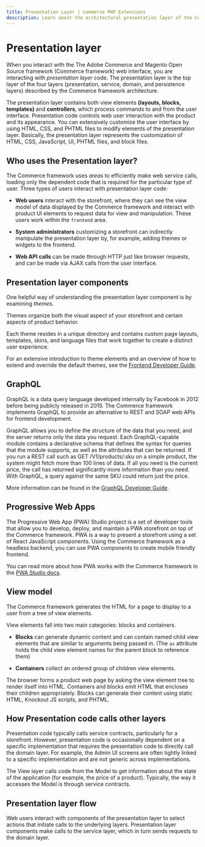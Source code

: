 ```yaml
---
title: Presentation Layer | Commerce PHP Extensions
description: Learn about the architectural presentation layer of the Commerce framework.
---
```


# Presentation layer

When you interact with the The Adobe Commerce and Magento Open Source framework (Commerce framework) web interface, you are interacting with *presentation layer* code. The presentation layer is the top layer of the four layers (presentation, service, domain, and persistence layers) described by the Commerce framework architecture.

The presentation layer contains both view elements **(layouts, blocks, templates)** and **controllers**, which process commands to and from the user interface. Presentation code controls web user interaction with the product and its appearance. You can extensively customize the user interface by using HTML, CSS, and PHTML files to modify elements of the presentation layer. Basically, the presentation layer represents the customization of HTML, CSS, JavaScript, UI, PHTML files, and block files.

## Who uses the Presentation layer?

The Commerce framework uses *areas* to efficiently make web service calls, loading only the dependent code that is required for the particular type of user. Three types of users interact with presentation layer code:

*  **Web users** interact with the storefront, where they can see the view model of data displayed by the Commerce framework and interact with product UI elements to request data for view and manipulation. These users work within the `frontend` area.

*  **System administrators** customizing a storefront can indirectly manipulate the presentation layer by, for example, adding themes or widgets to the frontend.

*  **Web API calls** can be made through HTTP just like browser requests, and can be made via AJAX calls from the user interface.

## Presentation layer components

One helpful way of understanding the presentation layer component is by examining *themes*.

Themes organize both the visual aspect of your storefront and certain aspects of product behavior.

Each theme resides in a unique directory and contains custom page layouts, templates, skins, and language files that work together to create a distinct user experience.

For an extensive introduction to theme elements and an overview of how to extend and override the default themes, see the [Frontend Developer Guide](https://developer.adobe.com/commerce/frontend-core/guide/).

## GraphQL

GraphQL is a data query language developed internally by Facebook in 2012 before being publicly released in 2015. The Commerce framework implements GraphQL to provide an alternative to REST and SOAP web APIs for frontend development.

GraphQL allows you to define the structure of the data that you need, and the server returns only the data you request. Each GraphQL-capable module contains a declarative schema that defines the syntax for queries that the module supports, as well as the attributes that can be returned. If you run a REST call such as GET /V1/products/:sku on a simple product, the system might fetch more than 100 lines of data. If all you need is the current price, the call has returned significantly more information than you need. With GraphQL, a query against the same SKU could return just the price.

More information can be found in the [GraphQL Developer Guide](https://devdocs.magento.com/guides/v2.4/graphql/).

## Progressive Web Apps

The Progressive Web App (PWA) Studio project is a set of developer tools that allow you to develop, deploy, and maintain a PWA storefront on top of the Commerce framework.
PWA is a way to present a storefront using a set of React JavaScript components.
Using the Commerce framework as a headless backend, you can use PWA components to create mobile friendly frontend.

You can read more about how PWA works with the Commerce framework in the [PWA Studio docs](https://developer.adobe.com/commerce/pwa-studio/).

## View model

The Commerce framework generates the HTML for a page to display to a user from a tree of view elements.

View elements fall into two main categories: blocks and containers.

*  **Blocks** can generate dynamic content and can contain named child view elements that are similar to arguments being passed in. (The `as` attribute holds the child view element names for the parent block to reference them)

*  **Containers** collect an ordered group of children view elements.

The browser forms a product web page by asking the view element tree to render itself into HTML.
Containers and blocks emit HTML that encloses their children appropriately.
Blocks can generate their content using static HTML, Knockout JS scripts, and PHTML.

## How Presentation code calls other layers

Presentation code typically calls service contracts, particularly for a storefront.
However, presentation code is occasionally dependent on a specific implementation that requires the presentation code to directly call the domain layer.
For example, the Admin UI screens are often tightly linked to a specific implementation and are not generic across implementations.

The View layer calls code from the Model to get information about the state of the application (for example, the price of a product). Typically, the way it accesses the Model is through service contracts.

## Presentation layer flow

Web users interact with components of the presentation layer to select actions that initiate calls to the underlying layers.
Presentation layer components make calls to the service layer, which in turn sends requests to the domain layer.
